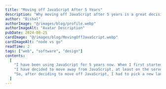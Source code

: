 ```yaml
---
title: "Moving off JavaScript After 5 Years"
description: "Why moving off JavaScript after 5 years is a great decision"
author: "Bishal"
authorImage: "@/images/blog/profile.webp"
authorImageAlt: "Avatar Description"
pubDate: 2024-08-25
cardImage: "@/images/blog/MovingOffJavaScript.webp"
cardImageAlt: "node vs go"
readTime: 2
tags: ["web", "software", "design"]
contents:
  [
    "I have been using JavaScript for 5 years now. When I first started learning to code, it was the first language I learned, and I really enjoyed it. I think what attracts you to it is the ease of diving into the ecosystem; you can build websites (React, Vue, etc.), web servers (NodeJS), mobile apps (React Native), and desktop apps (Electron) with JavaScript. You can learn it quickly and start building. That's the beauty of it, but after 5 years, maybe building everything with it is a bad idea.",
    "I have decided to move away from JavaScript, at least on the server side. NodeJS is great for developer velocity, which was one of the main reasons it took off in the first place—you didn’t have to learn a whole new language for the server. NodeJS is great for small applications and prototyping, but as the application grows, I feel like it does more harm than good. Don’t get me wrong, every large codebase is a mess, but with JavaScript and all its quirks and different ways of doing things, maintaining and changing the code becomes a nightmare. As the complexity of the web increases, I feel like performance is going to be a major factor in the future. Although new JS runtimes keep coming out every week that are faster than NodeJS, I don’t think it can compete with other languages.",
    "So, after deciding to move off JavaScript, I had to pick a new language. There are many new players in the game, but the most promising one for me is Golang. The runtime for Go is one of the fastest, and the performance gains are significant. One of the things I like most about it is that, unlike JavaScript, the syntax and flow are very intuitive. If two people solve a problem in Go, it will probably look the same. That is why it is great for multiple team members to work on. I feel like it is hard to write bugs in Go because the error handling is very verbose, unlike the try/catch hell in JS. I see people complain that you can’t move as fast in Go, which was true in the beginning for me, but as you get the hang of it, I think you can move just as fast in Go, if not faster than JavaScript. Overall, it has been great fun to work with Golang, and I will be shifting all future backend services to Golang.",
  ]
---
```

